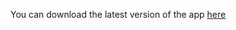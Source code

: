 You can download the latest version of the app [here](https://github.com/AccountableMenace/Pathfinder/raw/master/Pathfinder/bin/Debug/Pathfinder.exe)
